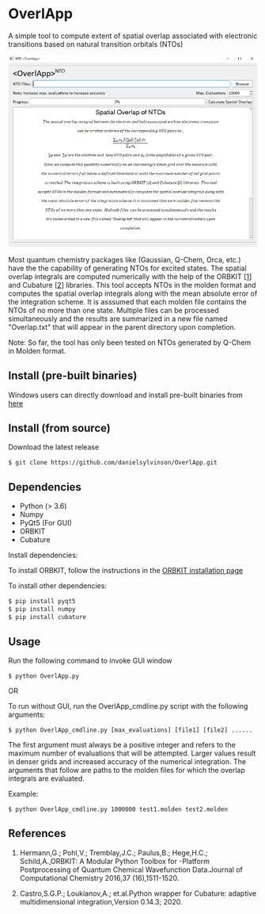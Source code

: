 # OverlApp
A simple tool to compute extent of spatial overlap associated with electronic transitions based on natural transition orbitals (NTOs)


<img src="https://github.com/danielsylvinson/OverlApp/blob/master/console.PNG"> 


Most quantum chemistry packages like (Gaussian, Q-Chem, Orca, etc.) have the the capability of generating NTOs for excited states. The spatial overlap integrals are computed numerically with the help of the ORBKIT [[1](https://orbkit.github.io/)] and Cubature [[2](https://pypi.org/project/cubature/)] libraries.  This tool accepts NTOs in the molden format and computes the spatial overlap integrals along with the mean absolute error of the integration scheme. It is asssumed that each molden file contains the NTOs of no more than one state. Multiple files  can be processed simultaneously and the results are summarized in a new file named "Overlap.txt" that will appear in the parent directory upon completion.

Note: So far, the tool has only been tested on NTOs generated by Q-Chem in Molden format.


## Install (pre-built binaries)

Windows users can directly download and install pre-built binaries from <a href="https://github.com/danielsylvinson/OverlApp/blob/master/console.PNG" download="console.png">here</a>
## Install (from source)

Download the latest release

```
$ git clone https://github.com/danielsylvinson/OverlApp.git
```

## Dependencies
- Python (> 3.6)
- Numpy
- PyQt5 (For GUI)
- ORBKIT
- Cubature


Install dependencies:

To install ORBKIT, follow the instructions in the [ORBKIT installation page](https://orbkit.github.io/install.html)

To install other dependencies:
```
$ pip install pyqt5
$ pip install numpy
$ pip install cubature
```


## Usage
Run the following command to invoke GUI window
```
$ python OverlApp.py
```

OR

To run without GUI, run the OverlApp_cmdline.py script with the following arguments:
```
$ python OverlApp_cmdline.py [max_evaluations] [file1] [file2] ...... 
```
The first argument must always be a positive integer and refers to the maximum number of evaluations that will be attempted. Larger values result in denser grids and increased accuracy of the numerical integration. The arguments that follow are paths to the molden files for which the overlap integrals are evaluated.  

Example:
```
$ python OverlApp_cmdline.py 1000000 test1.molden test2.molden
```



## References

1.  Hermann,G.; Pohl,V.; Tremblay,J.C.; Paulus,B.; Hege,H.C.; Schild,A.,ORBKIT: A Modular Python Toolbox for -Platform Postprocessing of Quantum Chemical Wavefunction Data.Journal of Computational Chemistry 2016,37 (16),1511-1520.

2.  Castro,S.G.P.; Loukianov,A.; et.al.Python wrapper for Cubature: adaptive multidimensional integration,Version 0.14.3; 2020.
